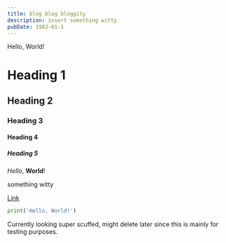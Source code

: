 ```yaml
---
title: blog blog bloggity
description: insert something witty
pubDate: 1983-01-1
---
```


Hello, World!

# Heading 1

## Heading 2

### Heading 3

#### Heading 4

##### Heading 5

_Hello_, **World**!

something witty

[Link](https://example.com)

```python
print('Hello, World!')
```

Currently looking super scuffed, might delete later since this is mainly for testing purposes.
